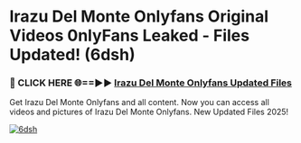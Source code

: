 # Irazu Del Monte Onlyfans Original Videos 0nlyFans Leaked - Files Updated! (6dsh)

<h3>🔴 CLICK HERE 🌐==►► <a href="https://tinyurl.com/4seja8ks" rel="nofollow">Irazu Del Monte Onlyfans Updated Files</a></h3>

Get Irazu Del Monte Onlyfans and all content. Now you can access all videos and pictures of Irazu Del Monte Onlyfans. New Updated Files 2025!

[![6dsh](https://i.imgur.com/EWjZXRe.gif)](https://tinyurl.com/4seja8ks)
